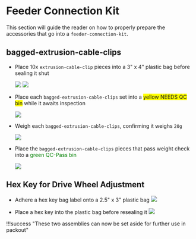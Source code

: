 # Feeder Connection Kit

This section will guide the reader on how to properly prepare the accessories that go into a `feeder-connection-kit`.

## bagged-extrusion-cable-clips
* Place 10x `extrusion-cable-clip` pieces into a 3" x 4" plastic bag before sealing it shut

	![](img/IMG_3667.png)
	![](img/IMG_3666.png)

* Place each `bagged-extrusion-cable-clips` set into a <span style="background-color:yellow"> yellow NEEDS QC bin</span> while it awaits inspection

	![](img/IMG_6181.jpeg)

* Weigh each `bagged-extrusion-cable-clips`, confirming it weighs `20g`

	![](img/IMG_6182.jpeg) 
	
* Place the `bagged-extrusion-cable-clips` pieces that pass weight check into a <span style="color:green"> green QC-Pass bin</span>

	![](img/IMG_6185.jpg)


## Hex Key for Drive Wheel Adjustment
* Adhere a hex key bag label onto a 2.5" x 3" plastic bag
![](img/IMG_3668.png)

* Place a hex key into the plastic bag before resealing it
![](img/IMG_3669.png)

!!!success "These two assemblies can now be set aside for further use in packout"